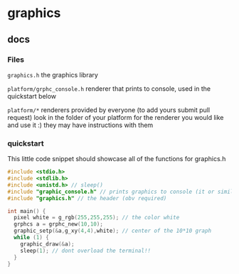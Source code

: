 # graphics

## docs

### Files

``graphics.h`` the graphics library

``platform/grphc_console.h`` renderer that prints to console, used in the quickstart below

``platform/*`` renderers provided by everyone (to add yours submit pull request) look in the folder of your platform for the renderer you would like and use it :) they may have instructions with them

### quickstart

This little code snippet should showcase all of the functions for graphics.h

```c
#include <stdio.h>
#include <stdlib.h>
#include <unistd.h> // sleep()
#include "graphic_console.h" // prints graphics to console (it or similar required), there is a SDL2 renderer in ``./platform``
#include "graphics.h" // the header (obv required)

int main() {
  pixel white = g_rgb(255,255,255); // the color white
  grphcs a = grphc_new(10,10);
  graphic_setp(&a,g_xy(4,4),white); // center of the 10*10 graph
  while (1) {
    graphic_draw(&a);
    sleep(1); // dont overload the terminal!!
  }
}
```
